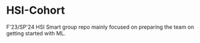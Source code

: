 # HSI-Cohort
F'23/SP'24 HSI Smart group repo mainly focused on preparing the team on getting started with ML.
